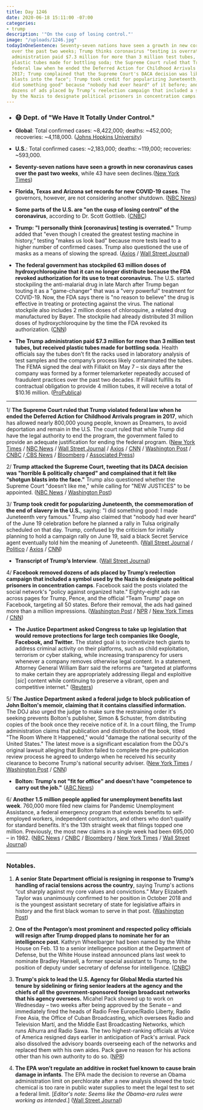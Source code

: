 ```yaml
---
title: Day 1246
date: 2020-06-18 15:11:00 -07:00
categories:
- trump
description: '"On the cusp of losing control."'
image: "/uploads/1246.jpg"
todayInOneSentence: Seventy-seven nations have seen a growth in new coronavirus cases
  over the past two weeks; Trump thinks coronavirus "testing is overrated"; the Trump
  administration paid $7.3 million for more than 3 million test tubes, but received
  plastic tubes made for bottling soda; the Supreme Court ruled that Trump violated
  federal law when he ended the Deferred Action for Childhood Arrivals program in
  2017; Trump complained that the Supreme Court's DACA decision was like "shotgun
  blasts into the face"; Trump took credit for popularizing Juneteenth, saying "I
  did something good" because "nobody had ever heard" of it before; and Facebook removed
  dozens of ads placed by Trump’s reelection campaign that included a symbol used
  by the Nazis to designate political prisoners in concentration camps.
---
```


* ### 😷 Dept. of "We Have It Totally Under Control."

* **Global**: Total confirmed cases: \~8,422,000; deaths: \~452,000; recoveries: \~4,118,000. ([Johns Hopkins University](https://coronavirus.jhu.edu/map.html))

* **U.S.**: Total confirmed cases: \~2,183,000; deaths: \~119,000; recoveries: \~593,000.

* **Seventy-seven nations have seen a growth in new coronavirus cases over the past two weeks**, while 43 have seen declines.([New York Times](https://www.nytimes.com/2020/06/18/world/coronavirus-cases-usa-world.html))

* **Florida, Texas and Arizona set records for new COVID-19 cases**. The governors, however, are not considering another shutdown. ([NBC News](https://www.nbcnews.com/news/us-news/florida-arizona-texas-set-records-new-covid-19-cases-n1231326))

* **Some parts of the U.S. are "on the cusp of losing control" of the coronavirus**, according to Dr. Scott Gottlieb. ([CNBC](https://www.cnbc.com/2020/06/18/coronavirus-parts-of-the-us-are-on-the-cusp-of-losing-control-gottlieb-says.html))

* **Trump: "I personally think \[coronavirus\] testing is overrated."** Trump added that "even though I created the greatest testing machine in history,” testing "makes us look bad" because more tests lead to a higher number of confirmed cases. Trump also questioned the use of masks as a means of slowing the spread. ([Axios](https://www.axios.com/trump-coronavirus-testing-overrated-cf847872-20d0-48b1-95dd-34af301642c0.html) / [Wall Street Journal](https://www.wsj.com/articles/trump-talks-juneteenth-john-bolton-economy-in-wsj-interview-11592493771))

* **The federal government has stockpiled 63 million doses of hydroxychloroquine that it can no longer distribute because the FDA revoked authorization for its use to treat coronavirus.** The U.S. started stockpiling the anti-malarial drug in late March after Trump began touting it as a "game-changer" that was a "very powerful" treatment for COVID-19. Now, the FDA says there is "no reason to believe" the drug is effective in treating or protecting against the virus. The national stockpile also includes 2 million doses of chloroquine, a related drug manufactured by Bayer. The stockpile had already distributed 31 million doses of hydroxychloroquine by the time the FDA revoked its authorization. ([CNN](https://www.cnn.com/2020/06/17/health/hydroxychloroquine-national-stockpile/index.html))

* **The Trump administration paid $7.3 million for more than 3 million test tubes, but received plastic tubes made for bottling soda**. Health officials say the tubes don’t fit the racks used in laboratory analysis of test samples and the company’s process likely contaminated the tubes. The FEMA signed the deal with Fillakit on May 7 – six days after the company was formed by a former telemarketer repeatedly accused of fraudulent practices over the past two decades. If Fillakit fulfills its contractual obligation to provide 4 million tubes, it will receive a total of $10.16 million. ([ProPublica](https://www.propublica.org/article/the-trump-administration-paid-millions-for-test-tubes-and-got-unusable-mini-soda-bottles))

---

1/ **The Supreme Court ruled that Trump violated federal law when he ended the Deferred Action for Childhood Arrivals program in 2017**, which has allowed nearly 800,000 young people, known as Dreamers, to avoid deportation and remain in the U.S. The court ruled that while Trump did have the legal authority to end the program, the government failed to provide an adequate justification for ending the federal program. ([New York Times](https://www.nytimes.com/2020/06/18/us/trump-daca-supreme-court.html) / [NBC News](https://www.nbcnews.com/politics/supreme-court/supreme-court-rules-trump-cannot-end-daca-big-win-dreamer-n1115116) / [Wall Street Journal](https://www.wsj.com/articles/supreme-court-blocks-trump-cancellation-of-daca-immigration-program-11592489280?mod=hp_lead_pos1) / [Axios](https://www.axios.com/supreme-court-daca-immigration-trump-0f0b0791-a62a-4d00-841f-6a1aaa9e3e12.html) / [CNN](https://www.cnn.com/2020/06/18/politics/daca-immigration-supreme-court/index.html) / [Washington Post](https://www.washingtonpost.com/politics/courts_law/supreme-court-rules-against-trump-administration-attempt-to-end-daca-a-win-for-undocumented-immigrants-brought-to-us-as-children/2020/06/18/4f0b6c74-b163-11ea-8758-bfd1d045525a_story.html) / [CNBC](https://www.cnbc.com/2020/06/18/supreme-court-rules-against-trump-in-bid-to-end-obama-era-immigration-program-shielding-dreamers.html) /[ CBS News](https://www.cbsnews.com/news/supreme-court-daca-blocks-trump-administration-opinion/) / [Bloomberg](https://www.bloomberg.com/news/articles/2020-06-18/supreme-court-stops-trump-from-canceling-obama-s-daca-program?srnd=premium) / [Associated Press](https://apnews.com/4901a69e2fb198705ab4f5370b28810a))

2/ **Trump attacked the Supreme Court, tweeting that its DACA decision was "horrible & politically charged" and complained that it felt like “shotgun blasts into the face."** Trump also questioned whether the Supreme Court "doesn’t like me," while calling for "NEW JUSTICES" to be appointed. ([NBC News](https://www.nbcnews.com/politics/donald-trump/trump-lashes-out-supreme-court-after-daca-ruling-doesn-t-n1231438) / [Washington Post](https://www.washingtonpost.com/politics/trump-lashes-out-at-supreme-court-calls-decisions-shotgun-blasts-into-the-face-of-conservatives/2020/06/18/e0bd2988-b176-11ea-8758-bfd1d045525a_story.html))

3/ **Trump took credit for popularizing Juneteenth, the commemoration of the end of slavery in the U.S.**, saying: "I did something good: I made Juneteenth very famous." Trump also claimed that "nobody had ever heard" of the June 19 celebration before he planned a rally in Tulsa originally scheduled on that day. Trump, confused by the criticism for initially planning to hold a campaign rally on June 19, said a black Secret Service agent eventually told him the meaning of Juneteenth. ([Wall Street Journal](https://www.wsj.com/articles/trump-talks-juneteenth-john-bolton-economy-in-wsj-interview-11592493771?mod=hp_lead_pos6) / [Politico](https://www.politico.com/news/2020/06/18/trump-juneteenth-tulsa-rally-328557) / [Axios](https://www.axios.com/trump-juneteenth-38ee6f09-5741-47ef-9c4b-3e0a35b8a267.html) / [CNN](https://www.cnn.com/2020/06/18/politics/fact-check-trump-hannity-june-interviews/index.html))

* **Transcript of Trump’s Interview**. ([Wall Street Journal](https://www.wsj.com/articles/transcript-of-president-trumps-interview-with-the-wall-street-journal-11592501000))

4/ **Facebook removed dozens of ads placed by Trump’s reelection campaign that included a symbol used by the Nazis to designate political prisoners in concentration camps**. Facebook said the posts violated the social network's "policy against organized hate." Eighty-eight ads ran across pages for Trump, Pence, and the official “Team Trump” page on Facebook, targeting all 50 states. Before their removal, the ads had gained more than a million impressions. ([Washington Post](https://www.washingtonpost.com/politics/2020/06/18/trump-campaign-runs-ads-with-marking-once-used-by-nazis-designate-political-prisoners/) / [NPR](https://www.npr.org/2020/06/18/880377872/facebook-removes-trump-political-ads-with-nazi-symbol-campaign-calls-it-an-emoji) / [New York Times](https://www.nytimes.com/2020/06/18/us/politics/facebook-trump-ads-antifa-red-triangle.html) / [CNN](https://www.cnn.com/2020/06/18/tech/facebook-trump-ads-triangle-takedown/index.html))

* **The Justice Department asked Congress to take up legislation that would remove protections for large tech companies like Google, Facebook, and Twitter.** The stated goal is to incentivize tech giants to address criminal activity on their platforms, such as child exploitation, terrorism or cyber stalking, while increasing transparency for users whenever a company removes otherwise legal content. In a statement, Attorney General William Barr said the reforms are "targeted at platforms to make certain they are appropriately addressing illegal and exploitive \[*sic*\] content while continuing to preserve a vibrant, open and competitive internet." ([Reuters](https://www.reuters.com/article/us-usa-tech-230-idUSKBN23O29D))

5/ **The Justice Department asked a federal judge to block publication of John Bolton's memoir, claiming that it contains classified information.** The DOJ also urged the judge to make sure the restraining order it's seeking prevents Bolton's publisher, Simon & Schuster, from distributing copies of the book once they receive notice of it. In a court filing, the Trump administration claims that publication and distribution of the book, titled "The Room Where It Happened," would "damage the national security of the United States." The latest move is a significant escalation from the DOJ's original lawsuit alleging that Bolton failed to complete the pre-publication review process he agreed to undergo when he received his security clearance to become Trump's national security adviser. ([New York Times](https://www.nytimes.com/2020/06/17/us/politics/john-bolton-lawsuit.html) / [Washington Post](https://www.washingtonpost.com/politics/the-white-house-was-not-able-to-keep-details-from-boltons-book-from-going-public-but-he-could-still-face-legal-problems/2020/06/17/6258ba4a-b0b7-11ea-8758-bfd1d045525a_story.html) / [CNN](https://www.cnn.com/2020/06/17/politics/justice-department-john-bolton-book/index.html))

* **Bolton: Trump's not "fit for office" and doesn't have "competence to carry out the job."** ([ABC News](https://abcnews.go.com/Politics/bolton-trumps-fit-office-competence-carry-job/story?id=71311306))

6/ **Another 1.5 million people applied for unemployment benefits last week**. 760,000 more filed new claims for Pandemic Unemployment Assistance, a federal emergency program that extends benefits to self-employed workers, independent contractors, and others who don’t qualify for standard benefits. It's the 13th straight week that filings topped one million. Previously, the most new claims in a single week had been 695,000 – in 1982. ([NBC News](https://www.nbcnews.com/business/business-news/weekly-unemployment-claims-remain-high-amid-second-wave-layoffs-n1231399) / [CNBC](https://www.cnbc.com/2020/06/18/weekly-jobless-claims.html) / [Bloomberg](https://www.bloomberg.com/news/articles/2020-06-18/u-s-jobless-claims-declined-less-than-forecast-in-latest-week?srnd=premium&sref=MIBMEEoj) / [New York Times](https://www.nytimes.com/2020/06/18/business/economy/coronavirus-unemployment-claims.html) / [Wall Street Journal](https://www.wsj.com/articles/unemployment-benefits-weekly-jobless-claims-coronavirus-11592431795?mod=hp_lead_pos2))

---

### Notables.

1. **A senior State Department official is resigning in response to Trump’s handling of racial tensions across the country**, saying Trump's actions “cut sharply against my core values and convictions.” Mary Elizabeth Taylor was unanimously confirmed to her position in October 2018 and is the youngest assistant secretary of state for legislative affairs in history and the first black woman to serve in that post. ([Washington Post](https://www.washingtonpost.com/politics/top-state-department-official-resigns-in-protest-of-trumps-response-to-racial-tensions-in-the-country/2020/06/18/e142e342-b181-11ea-a567-6172530208bd_story.html))

2. **One of the Pentagon’s most prominent and respected policy officials will resign after Trump dropped plans to nominate her for an intelligence post**. Kathryn Wheelbarger had been named by the White House on Feb. 13 to a senior intelligence position at the Department of Defense, but the White House instead announced plans last week to nominate Bradley Hansell, a former special assistant to Trump, to the position of deputy under secretary of defense for intelligence. ([CNBC](https://www.cnbc.com/2020/06/18/top-pentagon-official-wheelbarger-resigns-urges-colleagues-to-be-guided-by-us-constitution.html))

3. **Trump's pick to lead the U.S. Agency for Global Media started his tenure by sidelining or firing senior leaders at the agency and the chiefs of all the government-sponsored foreign broadcast networks that his agency oversees.** Micahel Pack showed up to work on Wednesday – two weeks after being approved by the Senate – and immediately fired the heads of Radio Free Europe/Radio Liberty, Radio Free Asia, the Office of Cuban Broadcasting, which oversees Radio and Television Martí, and the Middle East Broadcasting Networks, which runs Alhurra and Radio Sawa. The two highest-ranking officials at Voice of America resigned days earlier in anticipation of Pack's arrival. Pack also dissolved the advisory boards overseeing each of the networks and replaced them with his own aides. Pack gave no reason for his actions other than his own authority to do so. ([NPR](https://www.npr.org/2020/06/18/879873926/trumps-new-foreign-broadcasting-ceo-fires-news-chiefs-raising-fears-of-meddling))

4. **The EPA won’t regulate an additive in rocket fuel known to cause brain damage in infants**. The EPA made the decision to reverse an Obama administration limit on perchlorate after a new analysis showed the toxic chemical is too rare in public water supplies to meet the legal test to set a federal limit. \[*Editor's note: Seems like the Obama-era rules were working as intended*.\] ([Wall Street Journal](https://www.wsj.com/articles/epa-wont-regulate-rocket-fuel-additive-perchlorate-11592470801?mod=hp_lista_pos4))